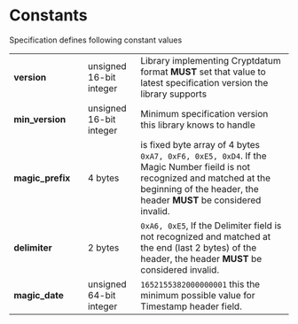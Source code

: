 # Constants

Specification defines following constant values

| | | | |
| ---  |--- | --- | --- |
| **version** | <Badge type="tip" text="public" /> | unsigned 16-bit integer | Library implementing Cryptdatum format **MUST** set that value to latest specification version the library supports |
| **min_version** |  <Badge type="tip" text="public" /> | unsigned 16-bit integer | Minimum specification version this library knows to handle |
| **magic_prefix** | <Badge type="danger" text="private" /> | 4 bytes | is fixed byte array of 4 bytes `0xA7, 0xF6, 0xE5, 0xD4`. If the Magic Number fieild is not recognized and matched at the beginning of the header, the header **MUST** be considered invalid. | 
| **delimiter** | <Badge type="danger" text="private" /> | 2 bytes | `0xA6, 0xE5`, If the Delimiter field is not recognized and matched at the end (last 2 bytes) of the header, the header **MUST** be considered invalid. |
| **magic_date** | <Badge type="danger" text="private" /> | unsigned 64-bit integer | `1652155382000000001` this the minimum possible value for Timestamp header field. |
